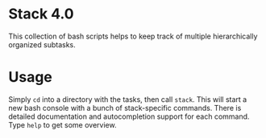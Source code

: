 # Stack 4.0

This collection of bash scripts helps to keep track of multiple 
hierarchically organized subtasks.

# Usage
Simply `cd` into a directory with the tasks, then call `stack`. This will start a new
bash console with a bunch of stack-specific commands. 
There is detailed documentation and autocompletion support for each command. 
Type `help` to get some overview.
